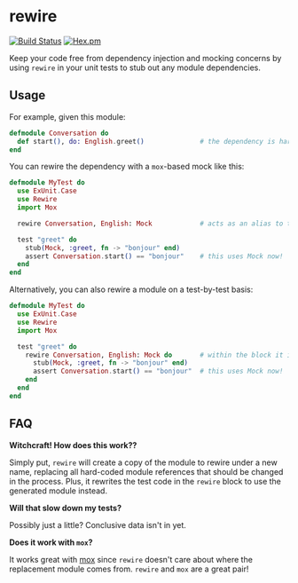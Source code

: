 rewire
===

[![Build Status](https://travis-ci.org/stephanos/rewire.svg?branch=master)](https://travis-ci.org/stephanos/rewire)
[![Hex.pm](https://img.shields.io/hexpm/v/rewire.svg)](https://hex.pm/packages/rewire)

Keep your code free from dependency injection and mocking concerns by using `rewire` in your unit tests to stub out any module dependencies.

## Usage

For example, given this module:

```elixir
defmodule Conversation do
  def start(), do: English.greet()              # the dependency is hard-wired
end
```

You can rewire the dependency with a `mox`-based mock like this:

```elixir
defmodule MyTest do
  use ExUnit.Case
  use Rewire
  import Mox

  rewire Conversation, English: Mock            # acts as an alias to the rewired module

  test "greet" do
    stub(Mock, :greet, fn -> "bonjour" end)
    assert Conversation.start() == "bonjour"    # this uses Mock now!
  end
end
```

Alternatively, you can also rewire a module on a test-by-test basis:

```elixir
defmodule MyTest do
  use ExUnit.Case
  use Rewire
  import Mox

  test "greet" do
    rewire Conversation, English: Mock do       # within the block it is rewired
      stub(Mock, :greet, fn -> "bonjour" end)
      assert Conversation.start() == "bonjour"  # this uses Mock now!
    end
  end
end
```

## FAQ

**Witchcraft! How does this work??**

Simply put, `rewire` will create a copy of the module to rewire under a new name, replacing all hard-coded module references that should be changed in the process. Plus, it rewrites the test code in the `rewire` block to use the generated module instead.

**Will that slow down my tests?**

Possibly just a little? Conclusive data isn't in yet.

**Does it work with `mox`?**

It works great with [mox](https://github.com/dashbitco/mox) since `rewire` doesn't care about where the replacement module comes from. `rewire` and `mox` are a great pair!
